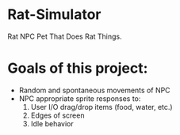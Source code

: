 # Rat-Simulator #
Rat NPC Pet That Does Rat Things.

# Goals of this project: #
- Random and spontaneous movements of NPC
- NPC appropriate sprite responses to:
  1. User I/O drag/drop items (food, water, etc.)
  2. Edges of screen
  3. Idle behavior

